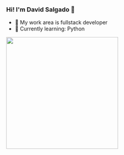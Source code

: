### Hi! I'm David Salgado 👋

- 🔭 My work area is fullstack developer
- 🌱 Currently learning: Python 

<div>
  <img height="300" width="300" src="https://media.tenor.com/wxhvRcBY2zgAAAAC/pokemon-confused.gif" />
</div>
